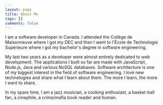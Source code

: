 ```yaml
---
layout: page
title: About Me
tags: []
comments: false
---
```


I am a software developer in Canada. I attended the Collège de Maisonneuve where I got my DEC and then I went to l'École de Technologie Supérieure where I got my bachelor's degree in software engineering.

My last two years as a developer were almost entirely dedicated to web development. The applications I built so far are made with JavaScript, Node.js, Java and various NoSQL databases. Software architecture is one of my biggest interest in the field of software engineering. I love new technologies and share what I learn about them. The more I learn, the more I want to share.

In my spare time, I am a jazz musician, a cooking enthusiast, a basket-ball fan, a cinephile, a crime/mafia book reader and human.
